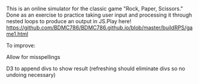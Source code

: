This is an online simulator for the classic game "Rock, Paper, Scissors." Done as an exercise to practice taking user input and processing it through nested loops to produce an output in JS.Play here! https://github.com/BDMC786/BDMC786.github.io/blob/master/buildRPS/game1.html

To improve: 

  Allow for misspellings
  
  D3 to append divs to show result (refreshing should eliminate divs so no undoing necessary)

